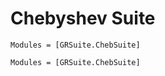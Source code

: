 # Chebyshev Suite

```@index
Modules = [GRSuite.ChebSuite]
```

```@autodocs
Modules = [GRSuite.ChebSuite]
```

```@bibliography
```

